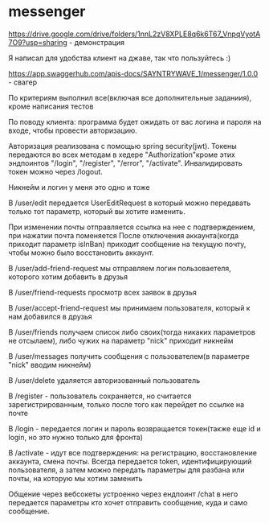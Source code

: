 # messenger
https://drive.google.com/drive/folders/1nnL2zV8XPLE8q6k6T67_VnpqVyotA7O9?usp=sharing - демонстрация

Я написал для удобства клиент на джаве, так что пользуйтесь :)



https://app.swaggerhub.com/apis-docs/SAYNTRYWAVE_1/messenger/1.0.0 - свагер

По критериям выполнил все(включая все дополнительные заданиия), кроме написания тестов


По поводу клиента: программа будет ожидать от вас логина и пароля на входе, чтобы провести авторизацию. 

Авторизация реализована с помощью spring security(jwt). Токены передаются во всех методам в хедере "Authorization"кроме этих эндпоинтов "/login", "/register", "/error", "/activate". Инвалидировать токен можно через /logout. 


Никнейм и логин у меня это одно и тоже

В /user/edit передается UserEditRequest в который можно передавать только тот параметр, который вы хотите изменить.

При изменении почты отправляется ссылка на нее с подтверждением, при нажатии почта поменяется
После отключения аккаунта(когда приходит параметр isInBan) приходит сообщение на текущую почту, чтобы можно было восстановить аккаунт.

В /user/add-friend-request мы отправляем логин пользоваетеля, которого хотим добавить в друзья 

В /user/friend-requests просмотр всех заявок в друзья

В /user/accept-friend-request мы принимаем пользователя, который к нам добавился в друзья

В /user/friends получаем список либо своих(тогда никаких параметров не отсылаем), либо чужих на параметр "nick" приходит никнейм

В /user/messages получить сообщения с пользователем(в параметре "nick" вводим никнейм)

В /user/delete удаляется авторизованный пользователь

В /register - пользователь сохраняется, но считается зарегистрированным, только после того как перейдет по ссылке на почте

В /login - передается логин и пароль возвращается токен(также еще id и login, но это нужно только для фронта)

В /activate - идут все подтверждения: на регистрацию, восстановление аккаунта, смена почты. Всегда передается token, идентифицирующий пользователя, а затем можно передать параметры для разбана или почты, на которую мы хотим заменить

Общение через вебсокеты устроенно через ендпоинт /chat в него передается параметры кто хочет отправить сообщение, куда и само сообщение.


